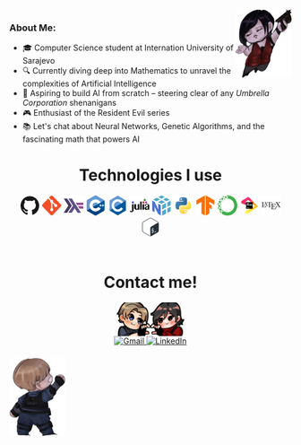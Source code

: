 <div>
  <a href="https://www.instagram.com/emmentalplushy?igshid=MWZsbmpwNmFua3dnYw==" target="_blank">
    <img align="right" class="ada" src="./Images/AdaWong.png" width="100" height="auto">
  </a>
</div>

### About Me:

- 🎓 Computer Science student at Internation University of Sarajevo 
- 🔍 Currently diving deep into Mathematics to unravel the complexities of Artificial Intelligence
- 🤖 Aspiring to build AI from scratch – steering clear of any *Umbrella Corporation* shenanigans
- 🎮 Enthusiast of the Resident Evil series
- 📚 Let's chat about Neural Networks, Genetic Algorithms, and the fascinating math that powers AI

<div align="center">
  <h1>Technologies I use</h1>
</div>

<div align="center" style="margin-bottom: 5px;">
  <img src="https://github.com/devicons/devicon/blob/master/icons/github/github-original.svg" width="7%" height="auto"/>
  <img src="https://github.com/devicons/devicon/blob/master/icons/git/git-original.svg" width="7%" height="auto"/>
  <img src="https://github.com/devicons/devicon/blob/master/icons/haskell/haskell-original.svg" width="7%" height="auto"/>
  <img src="https://github.com/devicons/devicon/blob/master/icons/cplusplus/cplusplus-original.svg" width="7%" height="auto"/>
  <img src="https://github.com/devicons/devicon/blob/master/icons/c/c-original.svg" width="7%" height="auto"/>
  <img src="https://github.com/devicons/devicon/blob/master/icons/julia/julia-original-wordmark.svg" width="7%" height="auto"/>
  <img src="https://github.com/devicons/devicon/blob/master/icons/numpy/numpy-original.svg" width="7%" height="auto"/>
  <img src="https://github.com/devicons/devicon/blob/master/icons/python/python-original.svg" width="7%" height="auto"/>
  <img src="https://github.com/devicons/devicon/blob/master/icons/tensorflow/tensorflow-original.svg" width="7%" height="auto"/>
  <img src="https://github.com/devicons/devicon/blob/master/icons/anaconda/anaconda-original.svg" width="7%" height="auto"/>
  <img src="https://github.com/devicons/devicon/blob/master/icons/jetbrains/jetbrains-original.svg" width="7%" height="auto"/>
  <img src="https://github.com/devicons/devicon/blob/master/icons/latex/latex-original.svg" width="7%" height=""auto />
  <img src="https://github.com/devicons/devicon/blob/master/icons/bash/bash-plain.svg" width="7%" height="auto"/>
</div>

<br>

<div align="center">
  <h1>Contact me!</h1>
  <img src="./Images/LeonHeart.png" alt="Leon" style="width: 60px; display: inline-block; vertical-align: middle;"/><img src="./Images/AdaHeart.png" alt="Ada" style="width: 60px; display: inline-block; vertical-align: middle;"/>
</div>

<div align="center">
  <a href="mailto:EmreArapcicUevak@gmail.com" target="_blank">
    <img src="https://img.shields.io/badge/Gmail-D14836?style=for-the-badge&logo=gmail&logoColor=white" alt="Gmail"/>
  </a>
  <a href="https://www.linkedin.com/in/emre-arapcicuevak-5a8b58254/" target="_blank"> 
    <img src="https://img.shields.io/badge/LinkedIn-0077B5?style=for-the-badge&logo=linkedin&logoColor=white" alt="LinkedIn"/>
  </a>
</div>

<br>

<div align="left" style="margin-top: 5px;">
  <a href="https://www.instagram.com/emmentalplushy?igshid=MWZsbmpwNmFua3dnYw==" target="_blank">
    <img class="Leon" src="./Images/LeonKenedy.png" width="100" height="auto">
  </a>
</div>
